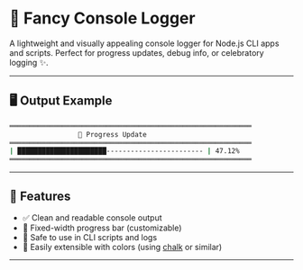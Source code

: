 # 🚀 Fancy Console Logger

A lightweight and visually appealing console logger for Node.js CLI apps and scripts.
Perfect for progress updates, debug info, or celebratory logging ✨.

---

## 🖥️ Output Example
```bash
════════════════════════════════════════════════════════════
                 🚀 Progress Update
════════════════════════════════════════════════════════════
| ██████████████████████------------------------ | 47.12%
════════════════════════════════════════════════════════════
```

---

## 🧩 Features
- ✅ Clean and readable console output
- 🎯 Fixed-width progress bar (customizable)
- 🧪 Safe to use in CLI scripts and logs
- 🎨 Easily extensible with colors (using [chalk](https://www.npmjs.com/package/chalk) or similar)

---
